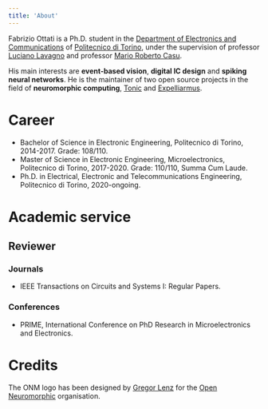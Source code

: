 ```yaml
---
title: 'About'
---
```


Fabrizio Ottati is a Ph.D. student in the [Department of Electronics and Communications](https://www.det.polito.it/) of [Politecnico di Torino](https://www.polito.it/), under the supervision of professor [Luciano Lavagno](https://scholar.google.com/citations?user=tRCNWC4AAAAJ&hl=en) and professor [Mario Roberto Casu](https://scholar.google.it/citations?user=qWQ_5fEAAAAJ&hl=en).

His main interests are **event-based vision**, **digital IC design** and **spiking neural networks**. He is the maintainer of two open source projects in the field of **neuromorphic computing**, [Tonic](https://tonic.readthedocs.io) and [Expelliarmus](https://github.com/expelliarmus.readthedocs.io). 

# Career 

* Bachelor of Science in Electronic Engineering, Politecnico di Torino, 2014-2017. Grade: 108/110.
* Master of Science in Electronic Engineering, Microelectronics, Politecnico di Torino, 2017-2020. Grade: 110/110, Summa Cum Laude. 
* Ph.D. in Electrical, Electronic and Telecommunications Engineering, Politecnico di Torino, 2020-ongoing.

# Academic service 

## Reviewer 

### Journals 

- IEEE Transactions on Circuits and Systems I: Regular Papers.

### Conferences

- PRIME, International Conference on PhD Research in Microelectronics and Electronics.

# Credits

The ONM logo has been designed by [Gregor Lenz](https://lenzgregor.com) for the [Open Neuromorphic](https://open-neuromorphic.github.io) organisation.
